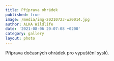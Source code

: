 ```yaml
---
title: Příprava ohrádek
published: true
image: /media/img-20210723-wa0014.jpg
author: ALKA Wildlife
date: '2021-08-06 20:07:08 +0200'
category: gallery
layout: photo
---
```

Příprava dočasných ohrádek pro vypuštění syslů.
